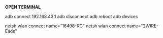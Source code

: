 **OPEN TERMINAL**

adb connect 192.168.43.1
adb disconnect
adb reboot
adb devices

netsh wlan connect name="16498-RC"
netsh wlan connect name="2WIRE-Eads"